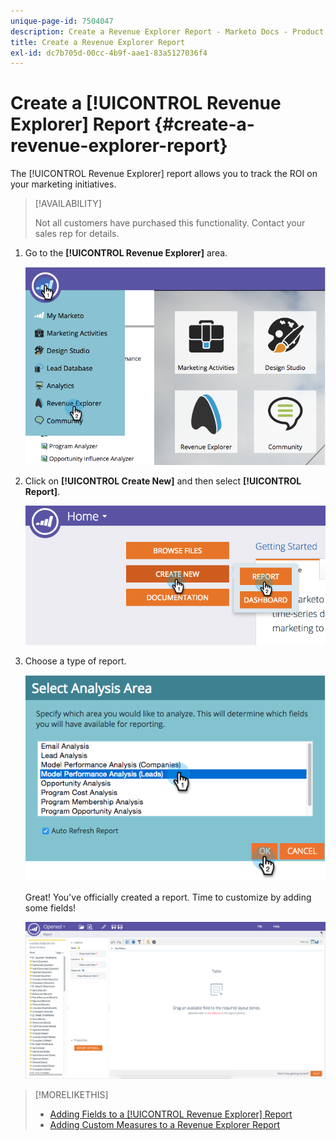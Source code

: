 ```yaml
---
unique-page-id: 7504047
description: Create a Revenue Explorer Report - Marketo Docs - Product Documentation
title: Create a Revenue Explorer Report
exl-id: dc7b705d-00cc-4b9f-aae1-83a5127036f4
---
```

# Create a [!UICONTROL Revenue Explorer] Report {#create-a-revenue-explorer-report}

The [!UICONTROL Revenue Explorer] report allows you to track the ROI on your marketing initiatives.

>[!AVAILABILITY]
>
>Not all customers have purchased this functionality. Contact your sales rep for details.

1. Go to the **[!UICONTROL Revenue Explorer]** area.

   ![](assets/image2015-3-24-13-3a24-3a56.png)

1. Click on **[!UICONTROL Create New]** and then select **[!UICONTROL Report]**.

   ![](assets/image2015-3-24-13-3a20-3a40.png)

1. Choose a type of report.

   ![](assets/image2015-3-24-14-3a22-3a32.png)

   Great! You've officially created a report. Time to customize by adding some fields!

   ![](assets/image2015-3-24-13-3a26-3a8.png)

>[!MORELIKETHIS]
>
>* [Adding Fields to a [!UICONTROL Revenue Explorer] Report](/help/marketo/product-docs/reporting/revenue-cycle-analytics/revenue-explorer/adding-fields-to-a-revenue-explorer-report.md)
>* [Adding Custom Measures to a Revenue Explorer Report](/help/marketo/product-docs/reporting/revenue-cycle-analytics/revenue-explorer/adding-custom-measures-to-a-revenue-explorer-report.md)
